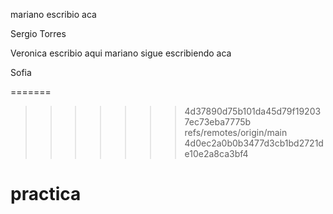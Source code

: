 mariano escribio aca

Sergio Torres

Veronica escribio aqui
mariano sigue escribiendo aca


Sofia

=======
>>>>>>> 4d37890d75b101da45d79f192037ec73eba7775b
>>>>>>> refs/remotes/origin/main
>>>>>>> 4d0ec2a0b0b3477d3cb1bd2721de10e2a8ca3bf4

# practica
